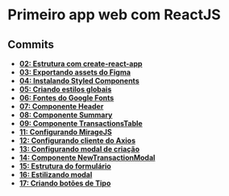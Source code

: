 # Primeiro app web com ReactJS

## Commits

- **[02: Estrutura com create-react-app](https://github.com/vinifraga/ignite/commit/2f4017697a2de4da94bd28f25c103037b8ea05f3)**
- **[03: Exportando assets do Figma](https://github.com/vinifraga/ignite/commit/16f491833fc916481203488eb2cee87c7ea8ab6b#diff-3f946ca12ecb28d502d26eee4eb56aa779ef2380f5bc264edf86297fe418f1ab)**
- **[04: Instalando Styled Components](https://github.com/vinifraga/ignite/commit/552b495901f8767b27d111d65f64ae6dd357af01#diff-3f946ca12ecb28d502d26eee4eb56aa779ef2380f5bc264edf86297fe418f1ab)**
- **[05: Criando estilos globais](https://github.com/vinifraga/ignite/commit/2a71b2f3165237d07b32625de7399440331543f4)**
- **[06: Fontes do Google Fonts](https://github.com/vinifraga/ignite/commit/9894cd46741c860a02ea31fd4ab72059bf074119)**
- **[07: Componente Header](https://github.com/vinifraga/ignite/commit/1357496bde269b09c8ff84548a2333d8533b89fe)**
- **[08: Componente Summary](https://github.com/vinifraga/ignite/commit/6432c21fa28f8f54e25ae7fcf806b234dc918efd)**
- **[09: Componente TransactionsTable](https://github.com/vinifraga/ignite/commit/a79c7010f5e1005f2af9db92268f85ae109680ba)**
- **[11: Configurando MirageJS](https://github.com/vinifraga/ignite/commit/1b1acc18297e82975f27f5ebe5ce29f87bcd9719)**
- **[12: Configurando cliente do Axios](https://github.com/vinifraga/ignite/commit/3e803b7e77f5a66847283ad90e4330d41c99216a)**
- **[13: Configurando modal de criação](https://github.com/vinifraga/ignite/commit/3392d3c19d28371285795426691efb66c35ae498)**
- **[14: Componente NewTransactionModal](https://github.com/vinifraga/ignite/commit/4ba64fad5dbe17b66e5aa9fc4f99d0a31369502e)**
- **[15: Estrutura do formulário](https://github.com/vinifraga/ignite/commit/6d810c9365d4676b30ae07a6dd49b4c490681962)**
- **[16: Estilizando modal](https://github.com/vinifraga/ignite/commit/c397b16d19ff637d8d2b35cb7612a52aedf95b2d)**
- **[17: Criando botões de Tipo](https://github.com/vinifraga/ignite/commit/44ef8ead7a8e945380dae1ec297fa40270086590)**
